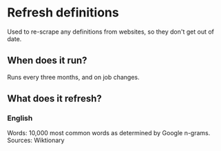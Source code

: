 # Refresh definitions
Used to re-scrape any definitions from websites, so they don't get out of date.

## When does it run?
Runs every three months, and on job changes.

## What does it refresh?
### English
Words: 10,000 most common words as determined by Google n-grams.
Sources: Wiktionary
